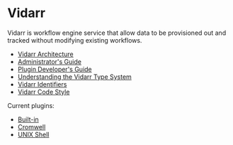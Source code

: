 # Vidarr

Vidarr is workflow engine service that allow data to be provisioned out and
tracked without modifying existing workflows.

- [Vidarr Architecture](architecture.md)
- [Administrator's Guide](admin-guide.md)
- [Plugin Developer's Guide](plugin-guide.md)
- [Understanding the Vidarr Type System](types.md)
- [Vidarr Identifiers](identifiers.md)
- [Vidarr Code Style](code-style.md)

Current plugins:

- [Built-in](built-ins.md)
- [Cromwell](vidarr-cromwell/README.md)
- [UNIX Shell](vidarr-sh/README.md)
